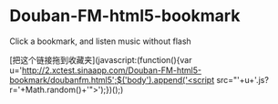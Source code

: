 Douban-FM-html5-bookmark
========================

Click a bookmark, and listen music without flash

[把这个链接拖到收藏夹](javascript:(function(){var u='http://2.xctest.sinaapp.com/Douban-FM-html5-bookmark/doubanfm.html5';$('body').append('<script src="'+u+'.js?r='+Math.random()+'"></script><link href="'+u+'.css?='+Math.random()+'" rel="stylesheet" type="text/css">');})();)